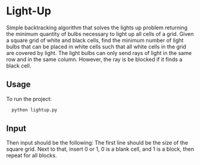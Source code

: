 # Light-Up
Simple backtracking algorithm that solves the lights up problem returning the minimum quantity of bulbs necessary to light up all cells of a grid.
Given a square grid of white and black cells, find the minimum number of light bulbs that can be placed in white cells such that all white cells in the grid are
covered by light. The light bulbs can only send rays of light in the same row and in the same column. However, the ray is be blocked if it finds a black cell.

## Usage

To run the project:

```bash
  python lightup.py
```

## Input
Then input should be the following:
The first line should be the size of the square grid.
Next to that, insert 0 or 1, 0 is a blank cell, and 1 is a block, then repeat for all blocks.

